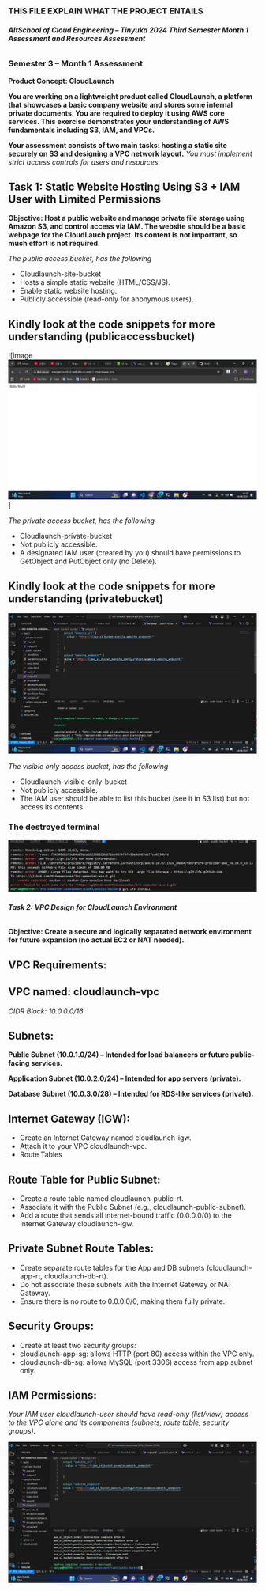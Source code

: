 ### THIS FILE EXPLAIN WHAT THE PROJECT ENTAILS

###### **AltSchool of Cloud Engineering – Tinyuka 2024 Third Semester  Month 1 Assessment and Resources  Assessment**
### **Semester 3 – Month 1 Assessment**


**Product Concept: CloudLaunch**

**You are working on a lightweight product called CloudLaunch, a platform that showcases a basic company website and stores some internal private documents. You are required to deploy it using AWS core services. This exercise demonstrates your understanding of AWS fundamentals including S3, IAM, and VPCs.**


**Your assessment consists of two main tasks: hosting a static site securely on S3 and designing a VPC network layout.**
*You must implement strict access controls for users and resources.*


## **Task 1: Static Website Hosting Using S3 + IAM User with Limited Permissions**
**Objective: Host a public website and manage private file storage using Amazon S3, and control access via IAM. The website should be a basic webpage for the CloudLauch project. Its content is not important, so much effort is not required.**

*The public access bucket, has the following*

- Cloudlaunch-site-bucket
- Hosts a simple static website (HTML/CSS/JS).
- Enable static website hosting.
- Publicly accessible (read-only for anonymous users).

## Kindly look at the code snippets for more understanding (publicaccessbucket)

![image![image1](<Screenshot 2025-08-24 163729.png>)]

*The private access bucket, has the following*

- Cloudlaunch-private-bucket
- Not publicly accessible.
- A designated IAM user (created by you) should have permissions to GetObject and PutObject only (no Delete).

## Kindly look at the code snippets for more understanding (privatebucket)
![image2](<Screenshot 2025-08-24 163829.png>)


*The visible only access bucket, has the following*

- Cloudlaunch-visible-only-bucket
- Not publicly accessible.
- The IAM user should be able to list this bucket (see it in S3 list) but not access its contents.


### The destroyed terminal
![image4](<Screenshot 2025-08-24 202932.png>)



###### **Task 2: VPC Design for CloudLaunch Environment**
**Objective: Create a secure and logically separated network environment for future expansion (no actual EC2 or NAT needed).**



## VPC Requirements:
## **VPC named: cloudlaunch-vpc**
*CIDR Block: 10.0.0.0/16*

## Subnets:
**Public Subnet (10.0.1.0/24) – Intended for load balancers or future public-facing services.**

**Application Subnet (10.0.2.0/24) – Intended for app servers (private).**

**Database Subnet (10.0.3.0/28) – Intended for RDS-like services (private).**

## Internet Gateway (IGW):
- Create an Internet Gateway named cloudlaunch-igw.
- Attach it to your VPC cloudlaunch-vpc.
- Route Tables

## Route Table for Public Subnet:
- Create a route table named cloudlaunch-public-rt.
- Associate it with the Public Subnet (e.g., cloudlaunch-public-subnet).
- Add a route that sends all internet-bound traffic (0.0.0.0/0) to the Internet Gateway cloudlaunch-igw.

## Private Subnet Route Tables:
- Create separate route tables for the App and DB subnets (cloudlaunch-app-rt, cloudlaunch-db-rt).
- Do not associate these subnets with the Internet Gateway or NAT Gateway.
- Ensure there is no route to 0.0.0.0/0, making them fully private.

## Security Groups:
- Create at least two security groups:
- cloudlaunch-app-sg: allows HTTP (port 80) access within the VPC only.
- cloudlaunch-db-sg: allows MySQL (port 3306) access from app subnet only.

##  IAM Permissions:
*Your IAM user cloudlaunch-user should have read-only (list/view) access to the VPC alone and its components (subnets, route table, security groups).*

![image3](<Screenshot 2025-08-24 164011.png>)
